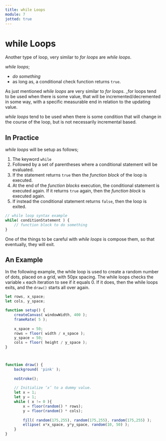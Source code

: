```yaml
---
title: while Loops
module: 7
jotted: true
---
```


# while Loops

Another type of loop, very similar to _for loops_ are _while loops_. 

_while loops_;

- _do something_
- as long as, a conditional check function returns `true`.

As just mentioned _while loops_ are very similar to _for loops_. _for loops tend to be used when there is some value, that will be incremented/decremented in some way, with a specific measurable end in relation to the updating value. 

_while loops_ tend to be used when there is some condition that will change in the course of the loop, but is not necessarily incremental based. 

## In Practice

_while loops_ will be setup as follows;

1. The keyword `while`
2. Followed by a set of parentheses where a conditional statement will be evaluated. 
3. If the statement returns `true` then the _function block_ of the loop is executed.
4. At the end of the _function blocks_ execution, the conditional statement is executed again. If it returns `true` again, then the _function block_ is executed again.
5. If instead the conditional statement returns `false`, then the loop is exited. 

```js
// while loop syntax example
while( conditionStatement ) {
	// function block to do something
}
```

One of the things to be careful with _while loops_ is compose them, so that eventually, they will exit. 


## An Example

In the following example, the while loop is used to create a random number of dots, placed on a grid, with 50px spacing.  The while loops checks the variable `x` each iteration to see if it equals 0. If it does, then the while loops exits, and the `draw()` starts all over again. 

```js 
let rows, x_space;
let cols, y_space;

function setup() {
	createCanvas( windowWidth, 400 );
	frameRate( 5 );
	
	x_space = 50;
	rows = floor( width / x_space );
	y_space = 50;
	cols = floor( height / y_space );
}



function draw() {
	background( 'pink' );
	
	noStroke();
	
	// Initialize ‘x’ to a dummy value.
	let x = 1;
	let y = 1;
	while ( x != 0 ){
		x = floor(random() * rows);
		y = floor(random() * cols);
		
		fill( random(175,255), random(175,255), random(175,255) );
		ellipse( x*x_space, y*y_space, random(10, 50) );
	}
}
```
